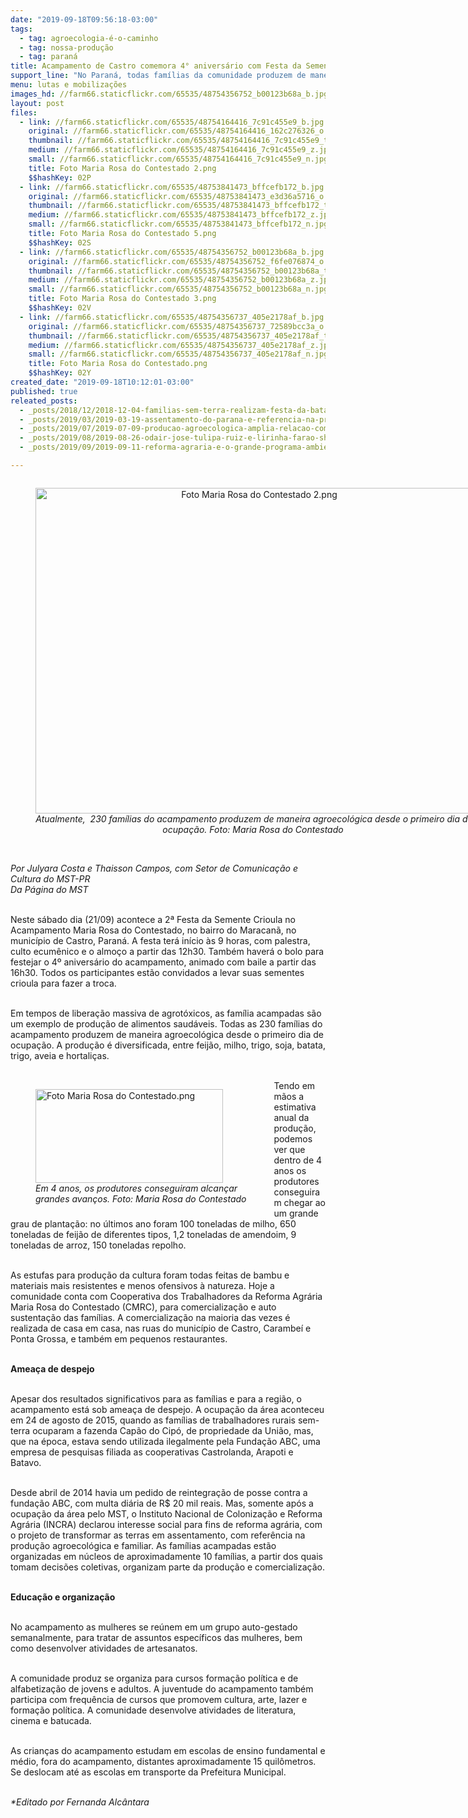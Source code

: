 ```yaml
---
date: "2019-09-18T09:56:18-03:00"
tags:
  - tag: agroecologia-é-o-caminho
  - tag: nossa-produção
  - tag: paraná
title: Acampamento de Castro comemora 4° aniversário com Festa da Semente Crioula
support_line: "No Paraná, todas famílias da comunidade produzem de maneira agroecológica desde o primeiro dia de ocupação, em 2015, mas agora estão sob ameaça de despejo "
menu: lutas e mobilizações
images_hd: //farm66.staticflickr.com/65535/48754356752_b00123b68a_b.jpg
layout: post
files:
  - link: //farm66.staticflickr.com/65535/48754164416_7c91c455e9_b.jpg
    original: //farm66.staticflickr.com/65535/48754164416_162c276326_o.png
    thumbnail: //farm66.staticflickr.com/65535/48754164416_7c91c455e9_t.jpg
    medium: //farm66.staticflickr.com/65535/48754164416_7c91c455e9_z.jpg
    small: //farm66.staticflickr.com/65535/48754164416_7c91c455e9_n.jpg
    title: Foto Maria Rosa do Contestado 2.png
    $$hashKey: 02P
  - link: //farm66.staticflickr.com/65535/48753841473_bffcefb172_b.jpg
    original: //farm66.staticflickr.com/65535/48753841473_e3d36a5716_o.png
    thumbnail: //farm66.staticflickr.com/65535/48753841473_bffcefb172_t.jpg
    medium: //farm66.staticflickr.com/65535/48753841473_bffcefb172_z.jpg
    small: //farm66.staticflickr.com/65535/48753841473_bffcefb172_n.jpg
    title: Foto Maria Rosa do Contestado 5.png
    $$hashKey: 02S
  - link: //farm66.staticflickr.com/65535/48754356752_b00123b68a_b.jpg
    original: //farm66.staticflickr.com/65535/48754356752_f6fe076874_o.png
    thumbnail: //farm66.staticflickr.com/65535/48754356752_b00123b68a_t.jpg
    medium: //farm66.staticflickr.com/65535/48754356752_b00123b68a_z.jpg
    small: //farm66.staticflickr.com/65535/48754356752_b00123b68a_n.jpg
    title: Foto Maria Rosa do Contestado 3.png
    $$hashKey: 02V
  - link: //farm66.staticflickr.com/65535/48754356737_405e2178af_b.jpg
    original: //farm66.staticflickr.com/65535/48754356737_72589bcc3a_o.png
    thumbnail: //farm66.staticflickr.com/65535/48754356737_405e2178af_t.jpg
    medium: //farm66.staticflickr.com/65535/48754356737_405e2178af_z.jpg
    small: //farm66.staticflickr.com/65535/48754356737_405e2178af_n.jpg
    title: Foto Maria Rosa do Contestado.png
    $$hashKey: 02Y
created_date: "2019-09-18T10:12:01-03:00"
published: true
releated_posts:
  - _posts/2018/12/2018-12-04-familias-sem-terra-realizam-festa-da-batata-doce-e-da-reforma-agraria-em-londrina-pr.md
  - _posts/2019/03/2019-03-19-assentamento-do-parana-e-referencia-na-producao-de-organicos.md
  - _posts/2019/07/2019-07-09-producao-agroecologica-amplia-relacao-com-a-cidade.md
  - _posts/2019/08/2019-08-26-odair-jose-tulipa-ruiz-e-lirinha-farao-show-na-jornada-de-agroecologia-em-curitiba.md
  - _posts/2019/09/2019-09-11-reforma-agraria-e-o-grande-programa-ambiental.md

---
```

<div style="text-align:center">
<figure class="image" style="display:inline-block"><img alt="Foto Maria Rosa do Contestado 2.png" height="521" src="//farm66.staticflickr.com/65535/48754164416_7c91c455e9_b.jpg" width="700" />
<figcaption><em>Atualmente,&nbsp; 230 fam&iacute;lias do acampamento produzem de maneira agroecol&oacute;gica desde o primeiro dia de ocupa&ccedil;&atilde;o. Foto: Maria Rosa do Contestado&nbsp;</em></figcaption>
</figure>
</div>

<p><br />
<em>Por Julyara Costa e Thaisson Campos, com Setor de Comunica&ccedil;&atilde;o e Cultura do MST-PR<br />
Da P&aacute;gina do MST</em></p>

<p><br />
Neste s&aacute;bado dia (21/09) acontece a 2&ordf; Festa da Semente Crioula no Acampamento Maria Rosa do Contestado, no bairro do Maracan&atilde;, no munic&iacute;pio de Castro, Paran&aacute;. A festa ter&aacute; in&iacute;cio &agrave;s 9 horas, com palestra, culto ecum&ecirc;nico e o almo&ccedil;o a partir das 12h30. Tamb&eacute;m haver&aacute; o bolo para festejar o 4&ordm; anivers&aacute;rio do acampamento, animado com baile a partir das 16h30. Todos os participantes est&atilde;o convidados a levar suas sementes crioula para fazer a troca.<br />
&nbsp;</p>

<p>Em tempos de libera&ccedil;&atilde;o massiva de agrot&oacute;xicos, as fam&iacute;lia acampadas s&atilde;o um exemplo de produ&ccedil;&atilde;o de alimentos saud&aacute;veis. Todas as 230 fam&iacute;lias do acampamento produzem de maneira agroecol&oacute;gica desde o primeiro dia de ocupa&ccedil;&atilde;o. A produ&ccedil;&atilde;o &eacute; diversificada, entre feij&atilde;o, milho, trigo, soja, batata, trigo, aveia e hortali&ccedil;as.&nbsp;<br />
&nbsp;</p>

<figure class="image" style="float:left"><img alt="Foto Maria Rosa do Contestado.png" height="150" src="//farm66.staticflickr.com/65535/48754356737_405e2178af_b.jpg" width="300" />
<figcaption><em>Em 4 anos, os produtores conseguiram alcan&ccedil;ar&nbsp;<br />
grandes avan&ccedil;os. Foto: Maria Rosa do Contestado&nbsp;</em></figcaption>
</figure>

<p>Tendo em m&atilde;os a estimativa anual da produ&ccedil;&atilde;o, podemos ver que dentro de 4 anos os produtores conseguiram chegar ao um grande grau de planta&ccedil;&atilde;o: no &uacute;ltimos ano foram 100 toneladas de milho, 650 toneladas de feij&atilde;o de diferentes tipos, 1,2 toneladas de amendoim, 9 toneladas de arroz, 150 toneladas repolho.<br />
&nbsp;</p>

<p>As estufas para produ&ccedil;&atilde;o da cultura foram todas feitas de bambu e materiais mais resistentes e menos ofensivos &agrave; natureza. Hoje a comunidade conta com Cooperativa dos Trabalhadores da Reforma Agr&aacute;ria Maria Rosa do Contestado (CMRC), para comercializa&ccedil;&atilde;o e auto sustenta&ccedil;&atilde;o das fam&iacute;lias. A comercializa&ccedil;&atilde;o na maioria das vezes &eacute; realizada de casa em casa, nas ruas do munic&iacute;pio de Castro, Carambe&iacute; e Ponta Grossa, e tamb&eacute;m em pequenos restaurantes.<br />
&nbsp;</p>

<p><strong>Amea&ccedil;a de despejo&nbsp;</strong><br />
&nbsp;</p>

<p>Apesar dos resultados significativos para as fam&iacute;lias e para a regi&atilde;o, o acampamento est&aacute; sob amea&ccedil;a de despejo. A ocupa&ccedil;&atilde;o da &aacute;rea aconteceu em 24 de agosto de 2015, quando as fam&iacute;lias de trabalhadores rurais sem-terra ocuparam a fazenda Cap&atilde;o do Cip&oacute;, de propriedade da Uni&atilde;o, mas, que na &eacute;poca, estava sendo utilizada ilegalmente pela Funda&ccedil;&atilde;o ABC, uma empresa de pesquisas filiada as cooperativas Castrolanda, Arapoti e Batavo.<br />
&nbsp;</p>

<p>Desde abril de 2014 havia um pedido de reintegra&ccedil;&atilde;o de posse contra a funda&ccedil;&atilde;o ABC, com multa di&aacute;ria de R$ 20 mil reais. Mas, somente ap&oacute;s a ocupa&ccedil;&atilde;o da &aacute;rea pelo MST, o Instituto Nacional de Coloniza&ccedil;&atilde;o e Reforma Agr&aacute;ria (INCRA) declarou interesse social para fins de reforma agr&aacute;ria, com o projeto de transformar as terras em assentamento, com refer&ecirc;ncia na produ&ccedil;&atilde;o agroecol&oacute;gica e familiar. As fam&iacute;lias acampadas est&atilde;o organizadas em n&uacute;cleos de aproximadamente 10 fam&iacute;lias, a partir dos quais tomam decis&otilde;es coletivas, organizam parte da produ&ccedil;&atilde;o e comercializa&ccedil;&atilde;o.<br />
&nbsp;</p>

<p><strong>Educa&ccedil;&atilde;o e organiza&ccedil;&atilde;o</strong><br />
&nbsp;</p>

<p>No acampamento as mulheres se re&uacute;nem em um grupo auto-gestado semanalmente, para tratar de assuntos espec&iacute;ficos das mulheres, bem como desenvolver atividades de artesanatos.</p>

<p><br />
A comunidade produz se organiza para cursos forma&ccedil;&atilde;o pol&iacute;tica e de alfabetiza&ccedil;&atilde;o de jovens e adultos. A juventude do acampamento tamb&eacute;m participa com frequ&ecirc;ncia de cursos que promovem cultura, arte, lazer e forma&ccedil;&atilde;o pol&iacute;tica. A comunidade desenvolve atividades de literatura, cinema e batucada.&nbsp;<br />
&nbsp;</p>

<p>As crian&ccedil;as do acampamento estudam em escolas de ensino fundamental e m&eacute;dio, fora do acampamento, distantes aproximadamente 15 quil&ocirc;metros. Se deslocam at&eacute; as escolas em transporte da Prefeitura Municipal.&nbsp;</p>

<p><br />
<em>*Editado por Fernanda Alc&acirc;ntara</em></p>
